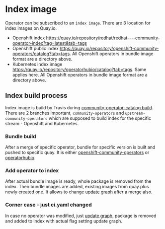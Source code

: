 # Index image

Operator can be subscribed to an `index image`. There are 3 location for index images on Quay.io.
* Openshift index https://quay.io/repository/redhat/redhat----community-operator-index?tag=latest&tab=tags
* Openshift public index https://quay.io/repository/openshift-community-operators/catalog?tab=tags. All Openshift operators in bundle image format are a directory above.
* Kubernetes index image https://quay.io/repository/operatorhubio/catalog?tab=tags. Same applies here. All Openshift operators in bundle image format are a directory above.

## Index build process
Index image is build by Travis during [community-operator-catalog build](https://travis-ci.com/github/operator-framework/community-operator-catalog/builds).
There are 2 branches important, `community-operators` and `upstream-community-operators` which are supposed to build index for the specific stream - Openshift and Kubernetes.

### Bundle build
After a merge of specific operator, bundle for specific version is built and pushed to specific quay. It is either [openshift-community-operators]( https://quay.io/repository/openshift-community-operators) or [operatorhubio](https://quay.io/repository/operatorhubio). 

### Add operator to index
After actual bundle image is ready, whole package is removed from the index.
Then bundle images are added, existing images from quay plus newly created one. It allows to change [update graph](https://github.com/operator-framework/community-operators/blob/master/docs/operator-versioning.md) after a merge also.

### Corner case - just ci.yaml changed
In case no operator was modified, just [update graph](https://github.com/operator-framework/community-operators/blob/master/docs/operator-versioning.md), package is removed and added to index with actual flag setting update graph.